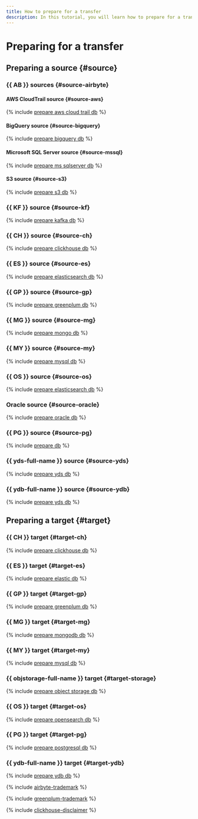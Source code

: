 ```yaml
---
title: How to prepare for a transfer
description: In this tutorial, you will learn how to prepare for a transfer.
---
```


# Preparing for a transfer


## Preparing a source {#source}

### {{ AB }} sources {#source-airbyte}

#### AWS CloudTrail source {#source-aws}

{% include [prepare aws cloud trail db](../../_includes/data-transfer/endpoints/sources/aws-cloudtrail-prepare.md) %}

#### BigQuery source {#source-bigquery}

{% include [prepare bigquery db](../../_includes/data-transfer/endpoints/sources/bigquery-prepare.md) %}

#### Microsoft SQL Server source {#source-mssql}

{% include [prepare ms sqlserver db](../../_includes/data-transfer/endpoints/sources/ms-sqlserver-prepare.md) %}

#### S3 source {#source-s3}

{% include [prepare s3 db](../../_includes/data-transfer/endpoints/sources/s3-prepare.md) %}


### {{ KF }} source {#source-kf}

{% include [prepare kafka db](../../_includes/data-transfer/endpoints/sources/kafka.md) %}

### {{ CH }} source {#source-ch}

{% include [prepare clickhouse db](../../_includes/data-transfer/endpoints/sources/clickhouse-prepare.md) %}

### {{ ES }} source {#source-es}


{% include [prepare elasticsearch db](../../_includes/data-transfer/endpoints/sources/elasticsearch-prepare.md) %}

### {{ GP }} source {#source-gp}


{% include [prepare greenplum db](../../_includes/data-transfer/endpoints/sources/greenplum-prepare.md) %}


### {{ MG }} source {#source-mg}


{% include [prepare mongo db](../../_includes/data-transfer/endpoints/sources/mongodb-prepare.md) %}

### {{ MY }} source {#source-my}

{% include [prepare mysql db](../../_includes/data-transfer/endpoints/sources/mysql-prepare.md) %}

### {{ OS }} source {#source-os}

{% include [prepare elasticsearch db](../../_includes/data-transfer/endpoints/sources/opensearch-prepare.md) %}

### Oracle source {#source-oracle}

{% include [prepare oracle db](../../_includes/data-transfer/endpoints/sources/oracle-prepare.md) %}

### {{ PG }} source {#source-pg}

{% include [prepare db](../../_includes/data-transfer/endpoints/sources/pg-prepare.md) %}



### {{ yds-full-name }} source {#source-yds}

{% include [prepare yds db](../../_includes/data-transfer/endpoints/sources/yds-prepare.md) %}


### {{ ydb-full-name }} source {#source-ydb}

{% include [prepare yds db](../../_includes/data-transfer/endpoints/sources/ydb-prepare.md) %}


## Preparing a target {#target}

### {{ CH }} target {#target-ch}

{% include [prepare clickhouse db](../../_includes/data-transfer/endpoints/targets/clickhouse-prepare.md) %}

### {{ ES }} target {#target-es}


{% include [prepare elastic db](../../_includes/data-transfer/endpoints/targets/elasticsearch-prepare.md) %}

### {{ GP }} target {#target-gp}


{% include [prepare greenplum db](../../_includes/data-transfer/endpoints/targets/greenplum-prepare.md) %}


### {{ MG }} target {#target-mg}


{% include [prepare mongodb db](../../_includes/data-transfer/endpoints/targets/mongodb-prepare.md) %}

### {{ MY }} target {#target-my}

{% include [prepare mysql db](../../_includes/data-transfer/endpoints/targets/mysql-prepare.md) %}

### {{ objstorage-full-name }} target {#target-storage}

{% include [prepare object storage db](../../_includes/data-transfer/endpoints/targets/object-storage-prepare.md) %}

### {{ OS }} target {#target-os}

{% include [prepare opensearch db](../../_includes/data-transfer/endpoints/targets/opensearch-prepare.md) %}

### {{ PG }} target {#target-pg}

{% include [prepare postgresql db](../../_includes/data-transfer/endpoints/targets/pg-prepare.md) %}


### {{ ydb-full-name }} target {#target-ydb}

{% include [prepare ydb db](../../_includes/data-transfer/endpoints/targets/ydb-prepare.md) %}


{% include [airbyte-trademark](../../_includes/data-transfer/airbyte-trademark.md) %}

{% include [greenplum-trademark](../../_includes/mdb/mgp/trademark.md) %}

{% include [clickhouse-disclaimer](../../_includes/clickhouse-disclaimer.md) %}